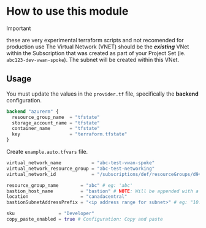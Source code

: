# How to use this module

> [!IMPORTANT]
> these are very experimental terraform scripts and not recomended for production use
> The Virtual Network (VNET) should be the **_existing_** VNet within the Subscription that was created as part of your Project Set (ie. `abc123-dev-vwan-spoke`). The subnet will be created within this VNet.

## Usage

You must update the values in the `provider.tf` file, specifically the **backend** configuration.

```terraform
backend "azurerm" {
  resource_group_name  = "tfstate"
  storage_account_name = "tfstate"
  container_name       = "tfstate"
  key                  = "terraform.tfstate"
}
```

Create `example.auto.tfvars` file.

```terraform
virtual_network_name           = "abc-test-vwan-spoke"
virtual_network_resource_group = "abc-test-networking"
virtual_network_id             = "/subscriptions/def/resourceGroups/d94cca-test-networking/providers/Microsoft.Network/virtualNetworks/d94cca-test-vwan-spoke"

resource_group_name        = "abc" # eg: 'abc'
bastion_host_name          = "bastion" # NOTE: Will be appended with a random string
location                   = "canadacentral"
bastionSubnetAddressPrefix = "<ip address range for subnet>" # eg: "10.46.61.128/26"

sku                = "Developer"
copy_paste_enabled = true # Configuration: Copy and paste
```
